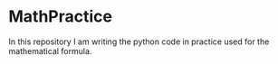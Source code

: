# MathPractice

In this repository I am writing the python code in practice used for the mathematical formula.